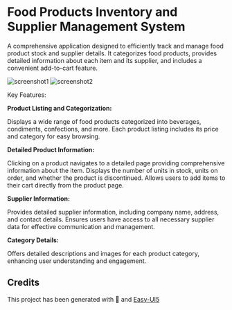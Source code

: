 # Food Products Inventory and Supplier Management System
A comprehensive application designed to efficiently track and manage food product stock and supplier details. It categorizes food products, provides detailed information about each item and its supplier, and includes a convenient add-to-cart feature. 

![screenshot1](images/Screenshot%202024-05-21%20at%207.53.26 PM.png)
![screenshot2](images/Screenshot%202024-05-21%20at%207.54.05 PM.png)

Key Features:

<b>Product Listing and Categorization:</b>

Displays a wide range of food products categorized into beverages, condiments, confections, and more.
Each product listing includes its price and category for easy browsing.

<b>Detailed Product Information:</b>

Clicking on a product navigates to a detailed page providing comprehensive information about the item.
Displays the number of units in stock, units on order, and whether the product is discontinued.
Allows users to add items to their cart directly from the product page.

<b>Supplier Information:</b>

Provides detailed supplier information, including company name, address, and contact details.
Ensures users have access to all necessary supplier data for effective communication and management.

<b>Category Details:</b>

Offers detailed descriptions and images for each product category, enhancing user understanding and engagement.
## Credits

This project has been generated with 💙 and [Easy-UI5](https://github.com/SAP/generator-easy-ui5)
